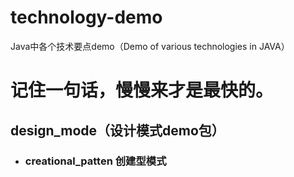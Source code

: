 # technology-demo
Java中各个技术要点demo（Demo of various technologies in JAVA）

# 记住一句话，慢慢来才是最快的。
## design_mode（设计模式demo包）
* ### creational_patten 创建型模式